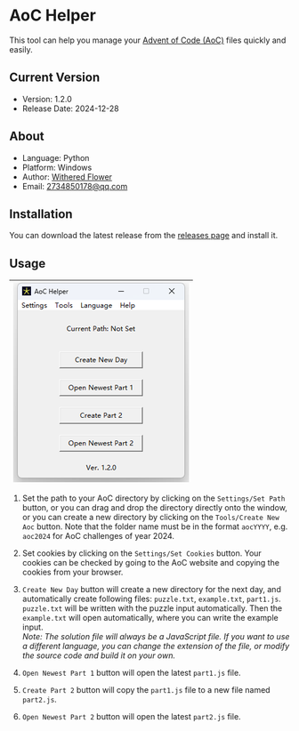 # AoC Helper

This tool can help you manage your [Advent of Code (AoC)](https://adventofcode.com) files quickly and easily.

## Current Version

- Version: 1.2.0
- Release Date: 2024-12-28

## About

- Language: Python
- Platform: Windows
- Author: [Withered Flower](https://github.com/Withered-Flower-0422)
- Email: 2734850178@qq.com

## Installation

You can download the latest release from the [releases page](https://github.com/Withered-Flower-0422/AoC_Helper/releases) and install it.

## Usage

|![window.png](screenshots/window.png)|
|:--:|

1. Set the path to your AoC directory by clicking on the `Settings/Set Path` button, or you can drag and drop the directory directly onto the window, or you can create a new directory by clicking on the `Tools/Create New Aoc` button. Note that the folder name must be in the format `aocYYYY`, e.g. `aoc2024` for AoC challenges of year 2024.

2. Set cookies by clicking on the `Settings/Set Cookies` button. Your cookies can be checked by going to the AoC website and copying the cookies from your browser.

3. `Create New Day` button will create a new directory for the next day, and automatically create following files: `puzzle.txt`, `example.txt`, `part1.js`. `puzzle.txt` will be written with the puzzle input automatically. Then the `example.txt` will open automatically, where you can write the example input.</br>*Note: The solution file will always be a JavaScript file. If you want to use a different language, you can change the extension of the file, or modify the source code and build it on your own.*

4. `Open Newest Part 1` button will open the latest `part1.js` file.

5. `Create Part 2` button will copy the `part1.js` file to a new file named `part2.js`.

6. `Open Newest Part 2` button will open the latest `part2.js` file.